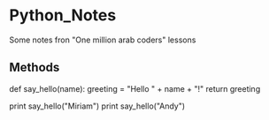 # Python_Notes
Some notes fron "One million arab coders" lessons

## Methods  
def say_hello(name):
    greeting = "Hello " + name + "!"
    return greeting

print say_hello("Miriam")
print say_hello("Andy")
